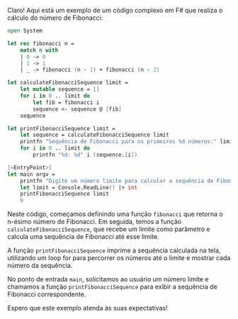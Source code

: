 Claro! Aqui está um exemplo de um código complexo em F# que realiza o cálculo do número de Fibonacci:

```fsharp
open System

let rec fibonacci n =
    match n with
    | 0 -> 0
    | 1 -> 1
    | _ -> fibonacci (n - 1) + fibonacci (n - 2)

let calculateFibonacciSequence limit =
    let mutable sequence = []
    for i in 0 .. limit do
        let fib = fibonacci i
        sequence <- sequence @ [fib]
    sequence

let printFibonacciSequence limit =
    let sequence = calculateFibonacciSequence limit
    printfn "Sequência de Fibonacci para os primeiros %d números:" limit
    for i in 0 .. limit do
        printfn "%d: %d" i (sequence.[i])

[<EntryPoint>]
let main argv =
    printfn "Digite um número limite para calcular a sequência de Fibonacci:"
    let limit = Console.ReadLine() |> int
    printFibonacciSequence limit
    0
```

Neste código, começamos definindo uma função `fibonacci` que retorna o n-ésimo número de Fibonacci. Em seguida, temos a função `calculateFibonacciSequence`, que recebe um limite como parâmetro e calcula uma sequência de Fibonacci até esse limite. 

A função `printFibonacciSequence` imprime a sequência calculada na tela, utilizando um loop for para percorrer os números até o limite e mostrar cada número da sequência.

No ponto de entrada `main`, solicitamos ao usuário um número limite e chamamos a função `printFibonacciSequence` para exibir a sequência de Fibonacci correspondente.

Espero que este exemplo atenda às suas expectativas!
